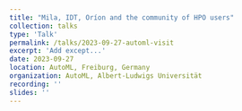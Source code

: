 ```yaml
---
title: "Mila, IDT, Oríon and the community of HPO users"
collection: talks
type: 'Talk'
permalink: /talks/2023-09-27-automl-visit
excerpt: 'Add except...'
date: 2023-09-27
location: AutoML, Freiburg, Germany
organization: AutoML, Albert-Ludwigs Universität
recording: ''
slides: ''
---
```

